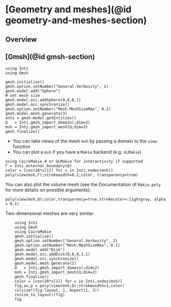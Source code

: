 # [Geometry and meshes](@id geometry-and-meshes-section)

## Overview

## [Gmsh](@id gmsh-section)

```@example gmsh-sphere
using Inti
using Gmsh

gmsh.initialize()
gmsh.option.setNumber("General.Verbosity", 2)
gmsh.model.add("Sphere")
# set mesh size
gmsh.model.occ.addSphere(0,0,0,1)
gmsh.model.occ.synchronize()
gmsh.option.setNumber("Mesh.MeshSizeMax", 0.2)
gmsh.model.mesh.generate(3)
ents = gmsh.model.getEntities()
Ω   = Inti.gmsh_import_domain(;dim=3)
msh = Inti.gmsh_import_mesh(Ω;dim=3)
gmsh.finalize()
```

- You can take views of the mesh `msh` by passing a domain to the `view` function
- You can plot a `msh` if you have a `Makie` backend (e.g. `GLMakie`)

```@example gmsh-sphere
using CairoMakie # or GLMakie for interactivity if supported
Γ = Inti.external_boundary(Ω)
color = [cos(10*x[1]) for x in Inti.nodes(msh)]
poly(view(msh,Γ);strokewidth=0.2,color, transparency=true)
```

You can also plot the volume mesh (see the Documentation of `Makie.poly` for
more details on possible arguments):

```@example gmsh-sphere
poly(view(msh,Ω);color,transparency=true,strokecolor=:lightgray, alpha = 0.1)
```

Two-dimensional meshes are very similar:

```@example gmsh-disk
    using Inti
    using Gmsh
    using CairoMakie
    gmsh.initialize()
    gmsh.option.setNumber("General.Verbosity", 2)
    gmsh.option.setNumber("Mesh.MeshSizeMax", 0.1)
    gmsh.model.add("Disk")
    gmsh.model.occ.addDisk(0,0,0,3,1)
    gmsh.model.occ.synchronize()
    gmsh.model.mesh.generate(2)
    Ω   = Inti.gmsh_import_domain(;dim=2)
    msh = Inti.gmsh_import_mesh(Ω;dim=2)
    gmsh.finalize()
    color = [cos(20*x[1]) for x in Inti.nodes(msh)]
    fig,ax,p = poly(view(msh,Ω);strokewidth=1,color)
    colsize!(fig.layout, 1, Aspect(1, 3))
    resize_to_layout!(fig)
    fig
```
